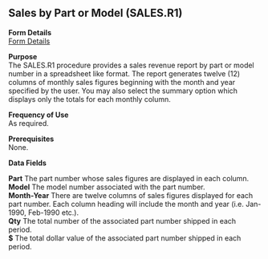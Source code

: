 ##  Sales by Part or Model (SALES.R1)

<PageHeader />

**Form Details**  
[ Form Details ](SALES-R1-1/README.md)   

**Purpose**  
The SALES.R1 procedure provides a sales revenue report by part or model number
in a spreadsheet like format. The report generates twelve (12) columns of
monthly sales figures beginning with the month and year specified by the user.
You may also select the summary option which displays only the totals for each
monthly column.

**Frequency of Use**  
As required.

**Prerequisites**  
None.

**Data Fields**

**Part** The part number whose sales figures are displayed in each column.  
**Model** The model number associated with the part number.  
**Month-Year** There are twelve columns of sales figures displayed for each
part number. Each column heading will include the month and year (i.e.
Jan-1990, Feb-1990 etc.).  
**Qty** The total number of the associated part number shipped in each period.  
**$** The total dollar value of the associated part number shipped in each
period.  
  
<badge text= "Version 8.10.57" vertical="middle" />

<PageFooter />